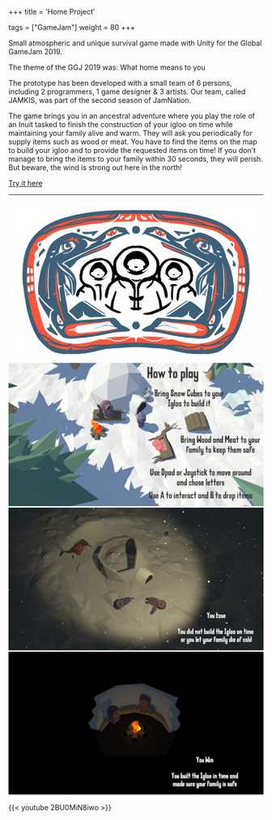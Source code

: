 +++
title = 'Home Project'

tags = ["GameJam"]
weight = 80
+++

Small atmospheric and unique survival game made with Unity for the Global GameJam 2019.

The theme of the GGJ 2019 was: What home means to you

The prototype has been developed with a small team of 6 persons, including 2 programmers, 1 game designer & 3 artists. Our team, called JAMKIS, was part of the second season of JamNation.

The game brings you in an ancestral adventure where you play the role of an Inuit tasked to finish the construction of your igloo on time while maintaining your family alive and warm. They will ask you periodically for supply items such as wood or meat.
You have to find the items on the map to build your igloo and to provide the requested items on time! If you don’t manage to bring the items to your family within 30 seconds, they will perish. But beware, the wind is strong out here in the north!

[Try it here](https://jamkis.itch.io/ggj19-home)

---

![](./logo.png)
![](./how_to_play.png)
![](./gameover_screen.png)
![](./end_game.png)

{{< youtube 2BU0MiN8iwo >}}
